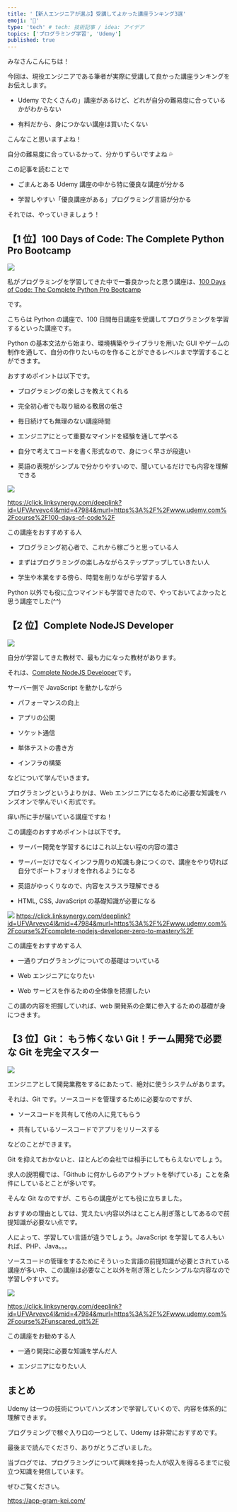 ```yaml
---
title: '【新人エンジニアが選ぶ】受講してよかった講座ランキング3選'
emoji: '👋'
type: 'tech' # tech: 技術記事 / idea: アイデア
topics: ['プログラミング学習', 'Udemy']
published: true
---
```


みなさんこんにちは！

今回は、現役エンジニアである筆者が実際に受講して良かった講座ランキングをお伝えします。

- Udemy でたくさんの」講座があるけど、どれが自分の難易度に合っているかがわからない

- 有料だから、身につかない講座は買いたくない

こんなこと思いますよね！

自分の難易度に合っているかって、分かりずらいですよね 💦

この記事を読むことで

- ごまんとある Udemy 講座の中から特に優良な講座が分かる

- 学習しやすい「優良講座がある」プログラミング言語が分かる

それでは、やっていきましょう！

## 【1 位】100 Days of Code: The Complete Python Pro Bootcamp

![](/images/design-29.jpg)

私がプログラミングを学習してきた中で一番良かったと思う講座は、[100 Days of Code: The Complete Python Pro Bootcamp](https://www.udemy.com/course/100-days-of-code/?utm_source=aff-campaign&LSNPUBID=UFVArvevc4I&utm_medium=udemyads&ranMID=47984&ranSiteID=UFVArvevc4I-P_R3r33YANi7xasXbvYUbw)

です。

こちらは Python の講座で、100 日間毎日講座を受講してプログラミングを学習するといった講座です。

Python の基本文法から始まり、環境構築やライブラリを用いた GUI やゲームの制作を通して、自分の作りたいものを作ることができるレベルまで学習することができます。

おすすめポイントは以下です。

- プログラミングの楽しさを教えてくれる

- 完全初心者でも取り組める敷居の低さ

- 毎日続けても無理のない講座時間

- エンジニアにとって重要なマインドを経験を通して学べる

- 自分で考えてコードを書く形式なので、身につく早さが段違い

- 英語の表現がシンプルで分かりやすいので、聞いているだけでも内容を理解できる

![](/images/d0109d8962fa96c61ed2961308ac110d.jpg)

https://click.linksynergy.com/deeplink?id=UFVArvevc4I&mid=47984&murl=https%3A%2F%2Fwww.udemy.com%2Fcourse%2F100-days-of-code%2F

この講座をおすすめする人

- プログラミング初心者で、これから稼ごうと思っている人

- まずはプログラミングの楽しみながらステップアップしていきたい人

- 学生や本業をする傍ら、時間を削りながら学習する人

Python 以外でも役に立つマインドも学習できたので、やっておいてよかったと思う講座でした(^^)

## 【2 位】Complete NodeJS Developer

![](/images/design-30.jpg)

自分が学習してきた教材で、最も力になった教材があります。

それは、[Complete NodeJS Developer](https://www.udemy.com/course/complete-nodejs-developer-zero-to-mastery/?utm_medium=udemyads&ranSiteID=UFVArvevc4I-hmoDJotsVgfaXdYd1CVSjA&ranMID=47984&utm_source=aff-campaign&LSNPUBID=UFVArvevc4I)です。

サーバー側で JavaScript を動かしながら

- パフォーマンスの向上

- アプリの公開

- ソケット通信

- 単体テストの書き方

- インフラの構築

などについて学んでいきます。

プログラミングというよりかは、Web エンジニアになるために必要な知識をハンズオンで学んでいく形式です。

痒い所に手が届いている講座ですね！

この講座のおすすめポイントは以下です。

- サーバー開発を学習するにはこれ以上ない程の内容の濃さ

- サーバーだけでなくインフラ周りの知識も身につくので、講座をやり切れば自分でポートフォリオを作れるようになる

- 英語がゆっくりなので、内容をスラスラ理解できる

- HTML, CSS, JavaScript の基礎知識が必要になる

![](/images/3471772efb2bed08a5a7298ffdd7230b.jpg)
https://click.linksynergy.com/deeplink?id=UFVArvevc4I&mid=47984&murl=https%3A%2F%2Fwww.udemy.com%2Fcourse%2Fcomplete-nodejs-developer-zero-to-mastery%2F

この講座をおすすめする人

- 一通りプログラミングについての基礎はついている

- Web エンジニアになりたい

- Web サービスを作るための全体像を把握したい

この講の内容を把握していれば、web 開発系の企業に参入するための基礎が身につきます。

## 【3 位】Git： もう怖くない Git！チーム開発で必要な Git を完全マスター

![](/images/design-31.jpg)

エンジニアとして開発業務をするにあたって、絶対に使うシステムがあります。

それは、Git です。ソースコードを管理するために必要なのですが、

- ソースコードを共有して他の人に見てもらう

- 共有しているソースコードでアプリをリリースする

などのことができます。

Git を抑えておかないと、ほとんどの会社では相手にしてもらえないでしょう。

求人の説明欄では、「Github に何かしらのアウトプットを挙げている」ことを条件にしているとことが多いです。

そんな Git なのですが、こちらの講座がとても役に立ちました。

おすすめの理由としては、覚えたい内容以外はとことん削ぎ落としてあるので前提知識が必要ない点です。

人によって、学習してい言語が違うでしょう。JavaScript を学習してる人もいれば、PHP、Java。。。

ソースコードの管理をするためにそういった言語の前提知識が必要とされている講座が多い中、この講座は必要なこと以外を削ぎ落としたシンプルな内容なので学習しやすいです。

![](/images/c166ebabcf4f38996f3d1ad3a78d39b7.jpg)

https://click.linksynergy.com/deeplink?id=UFVArvevc4I&mid=47984&murl=https%3A%2F%2Fwww.udemy.com%2Fcourse%2Funscared_git%2F

この講座をお勧めする人

- 一通り開発に必要な知識を学んだ人

- エンジニアになりたい人

## まとめ

Udemy は一つの技術についてハンズオンで学習していくので、内容を体系的に理解できます。

プログラミングで稼ぐ入り口の一つとして、Udemy は非常におすすめです。

最後まで読んでくださり、ありがとうございました。

当ブログでは、プログラミングについて興味を持った人が収入を得るるまでに役立つ知識を発信しています。

ぜひご覧ください。

https://app-gram-kei.com/
